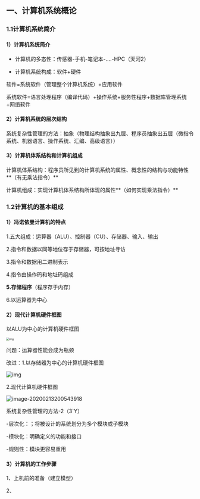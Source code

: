 ## 一、计算机系统概论

### 1.1计算机系统简介

#### 1）计算机系统简介

- 计算机的多态性：传感器-手机-笔记本-....-HPC（天河2）

- 计算机系统构成：软件+硬件

软件=系统软件（管理整个计算机系统）+应用软件

系统软件=语言处理程序（编译代码）+操作系统+服务性程序+数据库管理系统+网络软件

#### 2）计算机系统的层次结构

系统复杂性管理的方法：抽象（物理结构抽象出九层、程序员抽象出五层（微指令系统、机器语言、操作系统、汇编、高级语言））

#### 3）计算机体系结构和计算机组成

计算机体系结构：程序员所见到的计算机系统的属性、概念性的结构与功能特性**（有无乘法指令）**

计算机组成：实现计算机体系结构所体现的属性**（如何实现乘法指令）**

### 1.2计算机的基本组成

#### 1）冯诺依曼计算机的特点

1.五大组成：运算器（ALU）、控制器（CU）、存储器、输入、输出

2.指令和数据以同等地位存于存储器，可按地址寻访

3.指令和数据用二进制表示

4.指令由操作码和地址码组成

**5.存储程序**（程序存于内存）

6.以运算器为中心

#### 2）现代计算机硬件框图

以ALU为中心的计算机硬件框图

<img src="https://timgsa.baidu.com/timg?image&amp;quality=80&amp;size=b9999_10000&amp;sec=1581604962004&amp;di=85fc77be76bf73b78fdb4bfc0a635173&amp;imgtype=0&amp;src=http%3A%2F%2Fi0.hdslb.com%2Fbfs%2Farticle%2F5aba9f3de8aaeadd6c159ebc68ec98b4d790551f.png" alt="img" style="zoom:50%;" />

问题：运算器性能会成为瓶颈

改进：1.以存储器为中心的计算机硬件框图

![img](https://timgsa.baidu.com/timg?image&quality=80&size=b9999_10000&sec=1581605559267&di=983bcf29590053a3890ae7ab4fa200bc&imgtype=jpg&src=http%3A%2F%2Fimg2.imgtn.bdimg.com%2Fit%2Fu%3D2190936882%2C1440418730%26fm%3D214%26gp%3D0.jpg)

2.现代计算机硬件框图

![image-20200213200543918](C:\Users\Xuan\AppData\Roaming\Typora\typora-user-images\image-20200213200543918.png)

系统复杂性管理的方法-2（3`Y）

-层次化：；将被设计的系统划分为多个模块或子模块

-模块化：明确定义的功能和接口

-规则性：模块更容易重用

#### 3）计算机的工作步骤

1、上机前的准备（建立模型）

2、